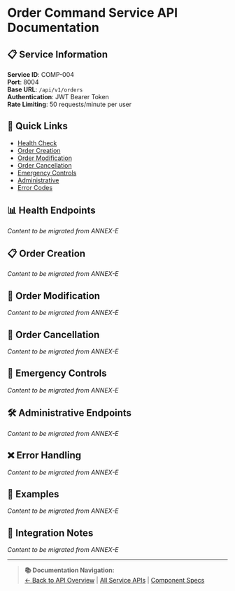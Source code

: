 # Order Command Service API Documentation

## 📋 Service Information

**Service ID**: COMP-004  
**Port**: 8004  
**Base URL**: `/api/v1/orders`  
**Authentication**: JWT Bearer Token  
**Rate Limiting**: 50 requests/minute per user

## 🔗 Quick Links
- [Health Check](#health-endpoints)
- [Order Creation](#order-creation)
- [Order Modification](#order-modification)
- [Order Cancellation](#order-cancellation)
- [Emergency Controls](#emergency-controls)
- [Administrative](#admin-endpoints)
- [Error Codes](#error-handling)

## 📊 Health Endpoints

*Content to be migrated from ANNEX-E*

## 📋 Order Creation

*Content to be migrated from ANNEX-E*

## 📝 Order Modification

*Content to be migrated from ANNEX-E*

## 🚫 Order Cancellation

*Content to be migrated from ANNEX-E*

## 🚨 Emergency Controls

*Content to be migrated from ANNEX-E*

## 🛠️ Administrative Endpoints  

*Content to be migrated from ANNEX-E*

## ❌ Error Handling

*Content to be migrated from ANNEX-E*

## 📖 Examples

*Content to be migrated from ANNEX-E*

## 🔄 Integration Notes

*Content to be migrated from ANNEX-E*

---

> **📚 Documentation Navigation:**  
> [← Back to API Overview](../ANNEX-E-API-OVERVIEW.md) | [All Service APIs](./) | [Component Specs](../../03-COMPONENT-SPECIFICATIONS.md)
